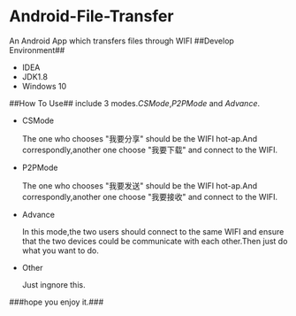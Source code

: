 # Android-File-Transfer
An Android App which transfers files through WIFI
##Develop Environment##
* IDEA
* JDK1.8
* Windows 10

##How To Use##
include 3 modes.*CSMode*,*P2PMode* and *Advance*.
* CSMode

  The one who chooses "我要分享" should be the WIFI hot-ap.And correspondly,another one choose "我要下载" and connect to the WIFI.

* P2PMode

  The one who chooses "我要发送" should be the WIFI hot-ap.And correspondly,another one choose "我要接收" and connect to the WIFI.
  
* Advance

  In this mode,the two users should connect to the same WIFI and ensure that the two devices could be communicate with each other.Then just do 
  what you want to do.
  
* Other

  Just ingnore this.
  
###hope you enjoy it.###
